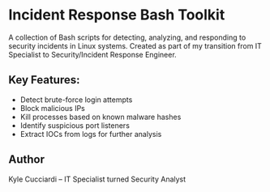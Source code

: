 # Incident Response Bash Toolkit

A collection of Bash scripts for detecting, analyzing, and responding to security incidents in Linux systems. Created as part of my transition from IT Specialist to Security/Incident Response Engineer.

## Key Features:
- Detect brute-force login attempts
- Block malicious IPs
- Kill processes based on known malware hashes
- Identify suspicious port listeners
- Extract IOCs from logs for further analysis

## Author
Kyle Cucciardi – IT Specialist turned Security Analyst
